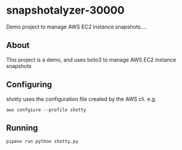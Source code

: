 # snapshotalyzer-30000
Demo project to manage AWS EC2 instance snapshots....

## About
This project is a demo, and uses boto3 to manage AWS EC2 instance snapshots

## Configuring

shotty uses the configuration file created by the AWS cli. e.g.

`aws confgiure --profile shotty`

## Running

`pipenv run python shotty.py`
